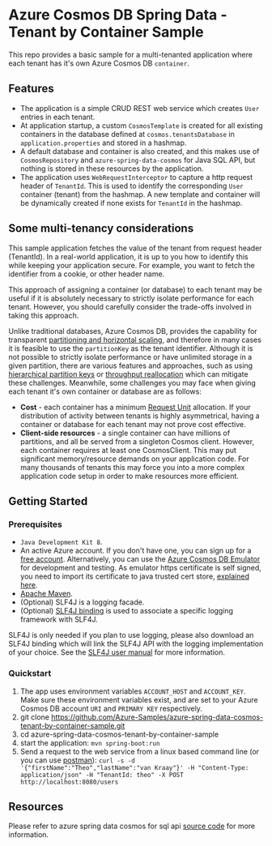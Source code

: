 # Azure Cosmos DB Spring Data - Tenant by Container Sample

This repo provides a basic sample for a multi-tenanted application where each tenant has it's own Azure Cosmos DB `container`.

## Features

- The application is a simple CRUD REST web service which creates `User` entries in each tenant. 
- At application startup, a custom `CosmosTemplate` is created for all existing containers in the database defined at `cosmos.tenantsDatabase` in `application.properties` and stored in a hashmap. 
- A default database and container is also created, and this makes use of `CosmosRepository` and `azure-spring-data-cosmos` for Java SQL API, but nothing is stored in these resources by the application.
- The application uses `WebRequestInterceptor` to capture a http request header of `TenantId`. This is used to identify the corresponding `User` container (tenant) from the hashmap. A new template and container will be dynamically created if none exists for `TenantId` in the hashmap.

## Some multi-tenancy considerations

This sample application fetches the value of the tenant from request header (TenantId). In a real-world application, it is up to you how to identify this while keeping your application secure. For example, you want to fetch the identifier from a cookie, or other header name.

This approach of assigning a container (or database) to each tenant may be useful if it is absolutely necessary to strictly isolate performance for each tenant. However, you should carefully consider the trade-offs involved in taking this approach. 

Unlike traditional databases, Azure Cosmos DB, provides the capability for transparent [partitioning and horizontal scaling](https://learn.microsoft.com/azure/cosmos-db/partitioning-overview), and therefore in many cases it is feasible to use the `partitionKey` as the tenant identifier. Although it is not possible to strictly isolate performance or have unlimited storage in a given partition, there are various features and approaches, such as using [hierarchical partition keys](https://learn.microsoft.com/azure/cosmos-db/hierarchical-partition-keys) or [throughput reallocation](https://learn.microsoft.com/azure/cosmos-db/sql/distribute-throughput-across-partitions) which can mitigate these challenges. Meanwhile, some challenges you may face when giving each tenant it's own container or database are as follows:

- **Cost** - each container has a minimum [Request Unit](https://learn.microsoft.com/azure/cosmos-db/request-units) allocation. If your distribution of activity between tenants is highly asymmetrical, having a container or database for each tenant may not prove cost effective.
- **Client-side resources** - a single container can have millions of partitions, and all be served from a singleton Cosmos client. However, each container requires at least one CosmosClient. This may put significant memory/resource demands on your application code. For many thousands of tenants this may force you into a more complex application code setup in order to make resources more efficient. 




## Getting Started

### Prerequisites

- `Java Development Kit 8`.
- An active Azure account. If you don't have one, you can sign up for a [free account](https://azure.microsoft.com/free/). Alternatively, you can use the [Azure Cosmos DB Emulator](https://docs.microsoft.com/en-us/azure/cosmos-db/local-emulator) for development and testing. As emulator https certificate is self signed, you need to import its certificate to java trusted cert store, [explained here](https://docs.microsoft.com/en-us/azure/cosmos-db/local-emulator-export-ssl-certificates).
- [Apache Maven](https://maven.apache.org/install.html).
- (Optional) SLF4J is a logging facade.
- (Optional) [SLF4J binding](http://www.slf4j.org/manual.html) is used to associate a specific logging framework with SLF4J.


SLF4J is only needed if you plan to use logging, please also download an SLF4J binding which will link the SLF4J API with the logging implementation of your choice. See the [SLF4J user manual](http://www.slf4j.org/manual.html) for more information.

### Quickstart

1. The app uses environment variables `ACCOUNT_HOST` and `ACCOUNT_KEY`. Make sure these environment variables exist, and are set to your Azure Cosmos DB account `URI` and `PRIMARY KEY` respectively.
1. git clone https://github.com/Azure-Samples/azure-spring-data-cosmos-tenant-by-container-sample.git
1. cd azure-spring-data-cosmos-tenant-by-container-sample
1. start the application: `mvn spring-boot:run`
1. Send a request to the web service from a linux based command line (or you can use [postman](https://www.postman.com/downloads/)): `curl -s -d '{"firstName":"Theo","lastName":"van Kraay"}' -H "Content-Type: application/json" -H "TenantId: theo" -X POST http://localhost:8080/users`


## Resources

Please refer to azure spring data cosmos for sql api [source code](https://github.com/Azure/azure-sdk-for-java/tree/master/sdk/cosmos) for more information.

